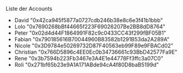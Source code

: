 Liste der Accounts

* David "0x42ca945f5877a0727cdb246b38e8c6e3f41b1bbb"
* Lolo "0x7690268bBf44665f223F69026207Be2BB8dD8764"
* Peter "0x02d4d44F1864991F82c9c0433CC43f299fBF05B1"
* Fabian "0x790185616B70044960B83582b1291B53da2A289A"
* Nicole "0x3D9784e50269732D87F40563eb99F89e9FBACd02"
* Christian "0x766D5896c4EE0Ec0b34736661c93BbD42577Fa9E"
* Rene "0x3b7594b223Fb3467e3A4E1e44778Ff3ffc3a07C0"
* Roli "0x271bf65b23e9A1A171ABde94cA4f80D8baB5199d"
